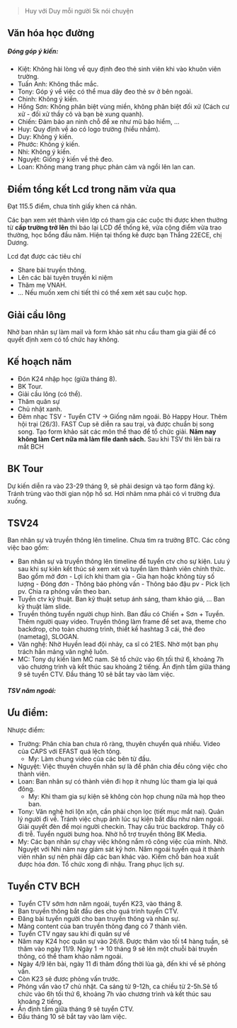 > Huy với Duy mỗi người 5k nói chuyện
## Văn hóa học đường
##### Đóng góp ý kiến:
- Kiệt: Không hài lòng về quy định đeo thẻ sinh viên khi vào khuôn viên trường.
- Tuấn Anh: Không thắc mắc.
- Tony: Góp ý về việc có thể mua dây đeo thẻ sv ở bên ngoài.
- Chinh: Không ý kiến.
- Hồng Sơn: Không phân biệt vùng miền, không phân biệt đối xử (Cách cư xử - đối xử thầy cô và bạn bè xung quanh).
- Chiến: Đảm bảo an ninh chỗ để xe như mũ bảo hiểm, ...
- Huy: Quy định về áo có logo trường (hiểu nhầm).
- Duy: Không ý kiến.
- Phước: Không ý kiến.
- Nhi: Không ý kiến.
- Nguyệt: Giống ý kiến về thẻ đeo.
- Loan: Không mang trang phục phản cảm và ngồi lên lan can.
## Điểm tổng kết Lcd trong năm vừa qua
Đạt 115.5 điểm, chưa tính giấy khen cá nhân.

Các bạn xem xét thành viên lớp có tham gia các cuộc thi được khen thưởng từ **cấp trường trở lên** thì báo lại LCD để thống kê, vừa cộng điểm vừa trao thường, học bổng đầu năm.
Hiện tại thống kê được bạn Thắng 22ECE, chị Dương.

Lcd đạt được các tiêu chí
- Share bài truyền thông.
- Lên các bài tuyên truyền kỉ niệm
- Thăm mẹ VNAH.
- ...
Nếu muốn xem chi tiết thì có thể xem xét sau cuộc họp.

## Giải cầu lông
Nhờ ban nhân sự làm mail và form khảo sát nhu cầu tham gia giải để có quyết định xem có tổ chức hay không.

## Kế hoạch năm
- Đón K24 nhập học (giữa tháng 8).
- BK Tour.
- Giải cầu lông (có thể).
- Thăm quân sự
- Chủ nhật xanh.
- Đêm nhạc TSV - Tuyển CTV
-> Giống năm ngoái.
Bỏ Happy Hour.
Thêm hội trại (26/3).
FAST Cup sẽ diễn ra sau trại, và được chuẩn bị song song.
Tạo form khảo sát các môn thể thao để tổ chức giải.
**Năm nay không làm Cert nữa mà làm file danh sách.**
Sau khi TSV thì lên bài ra mắt BCH 
## BK Tour
Dự kiến diễn ra vào 23-29 tháng 9, sẽ phải design và tạo form đăng ký. Tránh trùng vào thời gian nộp hồ sơ. Hơi nhảm nma phải có vì trường đưa xuống.
## TSV24
Ban nhân sự và truyền thông lên timeline.
Chưa tìm ra trưởng BTC.
Các công việc bao gồm:
- Ban nhân sự và truyền thông lên timeline để tuyển ctv cho sự kiện. Lưu ý sau khi sự kiên kết thúc sẽ xem xét và tuyển làm thành viên chính thức. Bao gổm mở đơn - Lợi ích khi tham gia - Gia hạn hoặc không tùy số lượng - Đóng đơn - Thông báo phỏng vấn - Thông báo đậu pv - Pick lịch pv. Chia ra phỏng vấn theo ban.
- Tuyển ctv kỹ thuật. Ban kỹ thuật setup ánh sáng, tham khảo giá, ... Ban kỹ thuật làm slide.
- Truyền thông tuyển người chụp hình. Ban đầu có Chiến + Sơn + Tuyền. Thêm người quay video. Truyền thông làm frame để set ava, theme cho backdrop, cho toàn chương trình, thiết kế hashtag 3 cái, thẻ đeo (nametag), SLOGAN.
- Văn nghệ: Nhờ Huyền lead đội nhảy, ca sĩ có 21ES. Nhờ một bạn phụ trách hẳn mảng văn nghệ luôn. 
- MC: Tony dự kiến làm MC nam.
Sẽ tổ chức vào 6h tối thứ 6, khoảng 7h vào chương trình và kết thúc sau khoảng 2 tiếng.
Ấn định tầm giữa tháng 9 sẽ tuyển CTV.
Đầu tháng 10 sẽ bắt tay vào làm việc. 
##### TSV năm ngoái: 
Ưu điểm:
- 
Nhược điểm:
- Trường: Phân chia ban chưa rõ ràng, thuyên chuyển quá nhiều. Video của CAPS với EFAST quá lệch tông. 
	- My: Làm chung video của các bên từ đầu.
- Nguyệt: Việc thuyên chuyển nhân sự là để phân chia đều công việc cho thành viên.
- Loan: Ban nhân sự có thành viên đi họp ít nhưng lúc tham gia lại quá đông.
	- My: Khi tham gia sự kiện sẽ không còn họp chung nữa mà họp theo ban.
- Tony: Văn nghệ hơi lộn xộn, cần phải chọn lọc (tiết mục mắt nai). Quản lý người đi về. Tránh việc chụp ảnh lúc sự kiện bắt đầu như năm ngoái. Giải quyết đèn để mọi người checkin. Thay cấu trúc backdrop. Thầy cô đi trễ. Tuyển người bưng hoa. Nhờ hỗ trợ truyền thông BK Media.
- My: Các bạn nhân sự chạy việc không nắm rõ công việc của mình. Nhờ. Nguyệt với Nhi năm nay giám sát kỹ hơn. Năm ngoái tuyển quá ít thành viên nhân sự nên phải đắp các ban khác vào. Kiếm chỗ bán hoa xuất được hóa đơn. Tổ chức xong đi nhậu. Trang phục lịch sự.

## Tuyển CTV BCH
- Tuyển CTV sớm hơn năm ngoái, tuyển K23, vào tháng 8.
- Ban truyền thông bắt đầu des cho quá trình tuyển CTV.
- Đăng bài tuyển người cho ban truyền thông và nhân sự.
- Mảng content của ban truyền thông đang có 7 thành viên. 
- Tuyển CTV ngay sau khi đi quân sự về
- Năm nay K24 học quân sự vào 26/8. Được thăm vào tối t4 hàng tuần, sẽ thăm vào ngày 11/9. Ngày 1 -> 10 tháng 9 sẽ lên một chuỗi bài truyền thông, có thể tham khảo năm ngoái.
- Ngày 4/9 lên bài, ngày 11 đi thăm đồng thời lùa gà, đến khi về sẽ phỏng vấn.
- Còn K23 sẽ đươc phỏng vấn trước.
- Phỏng vấn vào t7 chủ nhật. Ca sáng từ 9-12h, ca chiều từ 2-5h.Sẽ tổ chức vào 6h tối thứ 6, khoảng 7h vào chương trình và kết thúc sau khoảng 2 tiếng.
- Ấn định tầm giữa tháng 9 sẽ tuyển CTV.
- Đầu tháng 10 sẽ bắt tay vào làm việc. 
